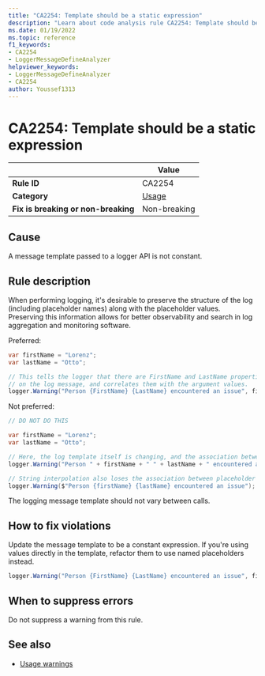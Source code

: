 ```yaml
---
title: "CA2254: Template should be a static expression"
description: "Learn about code analysis rule CA2254: Template should be a static expression"
ms.date: 01/19/2022
ms.topic: reference
f1_keywords:
- CA2254
- LoggerMessageDefineAnalyzer
helpviewer_keywords:
- LoggerMessageDefineAnalyzer
- CA2254
author: Youssef1313
---
```

# CA2254: Template should be a static expression

|                                     | Value                                |
| ----------------------------------- | ------------------------------------ |
| **Rule ID**                         | CA2254                               |
| **Category**                        | [Usage](usage-warnings.md)           |
| **Fix is breaking or non-breaking** | Non-breaking                         |

## Cause

A message template passed to a logger API is not constant.

## Rule description

When performing logging, it's desirable to preserve the structure of the log (including placeholder names) along with the placeholder values. Preserving this information allows for better observability and search in log aggregation and monitoring software.

Preferred:

```csharp
var firstName = "Lorenz";
var lastName = "Otto";

// This tells the logger that there are FirstName and LastName properties
// on the log message, and correlates them with the argument values.
logger.Warning("Person {FirstName} {LastName} encountered an issue", firstName, lastName);
```

Not preferred:

```csharp
// DO NOT DO THIS

var firstName = "Lorenz";
var lastName = "Otto";

// Here, the log template itself is changing, and the association between named placeholders and their values is lost.
logger.Warning("Person " + firstName + " " + lastName + " encountered an issue");

// String interpolation also loses the association between placeholder names and their values.
logger.Warning($"Person {firstName} {lastName} encountered an issue");
```

The logging message template should not vary between calls.

## How to fix violations

Update the message template to be a constant expression. If you're using values directly in the template, refactor them to use named placeholders instead.

```csharp
logger.Warning("Person {FirstName} {LastName} encountered an issue", firstName, lastName);
```

## When to suppress errors

Do not suppress a warning from this rule.

## See also

- [Usage warnings](usage-warnings.md)
